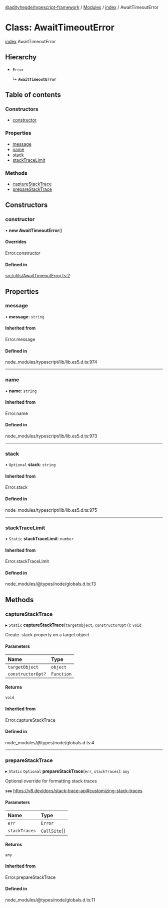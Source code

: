 [@adityhegde/typescript-framework](../README.md) / [Modules](../modules.md) / [index](../modules/index.md) / AwaitTimeoutError

# Class: AwaitTimeoutError

[index](../modules/index.md).AwaitTimeoutError

## Hierarchy

- `Error`

  ↳ **`AwaitTimeoutError`**

## Table of contents

### Constructors

- [constructor](index.AwaitTimeoutError.md#constructor)

### Properties

- [message](index.AwaitTimeoutError.md#message)
- [name](index.AwaitTimeoutError.md#name)
- [stack](index.AwaitTimeoutError.md#stack)
- [stackTraceLimit](index.AwaitTimeoutError.md#stacktracelimit)

### Methods

- [captureStackTrace](index.AwaitTimeoutError.md#capturestacktrace)
- [prepareStackTrace](index.AwaitTimeoutError.md#preparestacktrace)

## Constructors

### constructor

• **new AwaitTimeoutError**()

#### Overrides

Error.constructor

#### Defined in

[src/utils/AwaitTimeoutError.ts:2](https://github.com/AdityaHegde/typescript-framework/blob/3d90755/src/utils/AwaitTimeoutError.ts#L2)

## Properties

### message

• **message**: `string`

#### Inherited from

Error.message

#### Defined in

node_modules/typescript/lib/lib.es5.d.ts:974

___

### name

• **name**: `string`

#### Inherited from

Error.name

#### Defined in

node_modules/typescript/lib/lib.es5.d.ts:973

___

### stack

• `Optional` **stack**: `string`

#### Inherited from

Error.stack

#### Defined in

node_modules/typescript/lib/lib.es5.d.ts:975

___

### stackTraceLimit

▪ `Static` **stackTraceLimit**: `number`

#### Inherited from

Error.stackTraceLimit

#### Defined in

node_modules/@types/node/globals.d.ts:13

## Methods

### captureStackTrace

▸ `Static` **captureStackTrace**(`targetObject`, `constructorOpt?`): `void`

Create .stack property on a target object

#### Parameters

| Name | Type |
| :------ | :------ |
| `targetObject` | `object` |
| `constructorOpt?` | `Function` |

#### Returns

`void`

#### Inherited from

Error.captureStackTrace

#### Defined in

node_modules/@types/node/globals.d.ts:4

___

### prepareStackTrace

▸ `Static` `Optional` **prepareStackTrace**(`err`, `stackTraces`): `any`

Optional override for formatting stack traces

**`see`** https://v8.dev/docs/stack-trace-api#customizing-stack-traces

#### Parameters

| Name | Type |
| :------ | :------ |
| `err` | `Error` |
| `stackTraces` | `CallSite`[] |

#### Returns

`any`

#### Inherited from

Error.prepareStackTrace

#### Defined in

node_modules/@types/node/globals.d.ts:11
